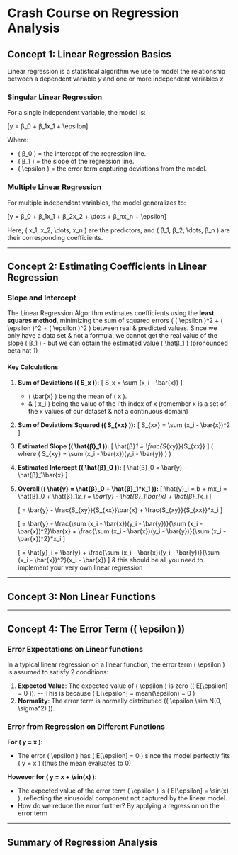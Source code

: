 # Crash Course on Regression Analysis

## Concept 1: Linear Regression Basics

Linear regression is a statistical algorithm we use to model the relationship between a dependent variable *y* and one or more independent variables *x*

### Singular Linear Regression
For a single independent variable, the model is:

\[y = β_0 + β_1x_1 + \epsilon\]

Where:
- \( β_0 \) = the intercept of the regression line.
- \( β_1 \) = the slope of the regression line.
- \( \epsilon \) = the error term capturing deviations from the model.

### Multiple Linear Regression
For multiple independent variables, the model generalizes to:

\[y = β_0 + β_1x_1 + β_2x_2 + \dots + β_nx_n + \epsilon\]

Here, \( x_1, x_2, \dots, x_n \) are the predictors, and \( β_1, β_2, \dots, β_n \) are their corresponding coefficients.

---

## Concept 2: Estimating Coefficients in Linear Regression


### Slope and Intercept
The Linear Regression Algorithm estimates coefficients using the **least squares method**, minimizing the sum of squared errors ( \( \epsilon \)^2 + \( \epsilon \)^2 + \( \epsilon \)^2 ) between real & predicted values. Since we only have a data set & not a formula, we cannot get the real value of the slope \( β_1 \) - but we can obtain the estimated value \( \hatβ_1 \) (pronounced beta hat 1)

#### Key Calculations

1. **Sum of Deviations (\( S_x \)):**
   \[
   S_x = \sum (x_i - \bar{x})
   \]
   - \( \bar{x} \) being the mean of \( x \).
   - & \( x_i \) being the value of the i'th index of x (remember x is a set of the x values of our dataset & not a continuous domain)


2. **Sum of Deviations Squared (\( S_{xx} \)):**
   \[
   S_{xx} = \sum (x_i - \bar{x})^2
   \]

3. **Estimated Slope (\( \hat{β}_1 \)):**
   \[
   \hat{β}_1 = \frac{S_{xy}}{S_{xx}}
   \]
   ( where \( S_{xy} = \sum (x_i - \bar{x})(y_i - \bar{y}) \) )

4. **Estimated Intercept (\( \hat{β}_0 \)):**
   \[
   \hat{β}_0 = \bar{y} - \hat{β}_1\bar{x}
   \]

5. **Overall (\( \hat{y}  =  \hat{β}_0  +  \hat{β}_1*x_1   \)):**
   \[
   \hat{y}_i  = b + mx_i =  \hat{β}_0  +  \hat{β}_1*x_i  =  \bar{y} - \hat{β}_1\bar{x} + \hat{β}_1*x_i
   \]

   \[
   = \bar{y} - \frac{S_{xy}}{S_{xx}}\bar{x} + \frac{S_{xy}}{S_{xx}}*x_i
   \]

   \[
   = \bar{y} - \frac{\sum (x_i - \bar{x})(y_i - \bar{y})}{\sum (x_i - \bar{x})^2}\bar{x} + \frac{\sum (x_i - \bar{x})(y_i - \bar{y})}{\sum (x_i - \bar{x})^2}*x_i
   \]

   \[
   = \hat{y}_i  = \bar{y} + \frac{\sum (x_i - \bar{x})(y_i - \bar{y})}{\sum (x_i - \bar{x})^2}(x_i - \bar{x})
   \]
& this should be all you need to implement your very own linear regression

---

## Concept 3: Non Linear Functions

---

## Concept 4: The Error Term (\( \epsilon \))

### Error Expectations on Linear functions
In a typical linear regression on a linear function, the error term \( \epsilon \) is assumed to satisfy 2 conditions:

1. **Expected Value**: The expected value of \( \epsilon \) is zero (\( E[\epsilon] = 0 \)).
    -- This is because \( E[\epsilon] =  mean(\epsilon) = 0 \)
2. **Normality**: The error term is normally distributied (\( \epsilon \sim N(0, \sigma^2) \)).

### Error from Regression on Different Functions
**For \( y = x \)**:
   - The error \( \epsilon \) has \( E[\epsilon] = 0 \) since the model perfectly fits \( y = x \) (thus the mean evaluates to 0)

**However for \( y = x + \sin(x) \)**:
   - The expected value of the error term \( \epsilon \) is \( E[\epsilon] = \sin(x) \), reflecting the sinusoidal component not captured by the linear model.
   - How do we reduce the error further? By applying a regression on the error term

---



## Summary of Regression Analysis

